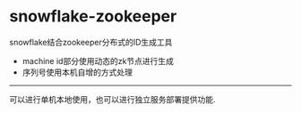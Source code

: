 # snowflake-zookeeper
snowflake结合zookeeper分布式的ID生成工具

* machine id部分使用动态的zk节点进行生成
* 序列号使用本机自增的方式处理 

---
可以进行单机本地使用，也可以进行独立服务部署提供功能.
